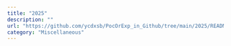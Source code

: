 ```yaml
---
title: "2025"
description: ""
url: "https://github.com/ycdxsb/PocOrExp_in_Github/tree/main/2025/README.md"
category: "Miscellaneous"
---
```

